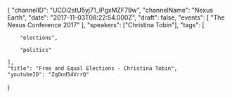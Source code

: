 {
    "channelID": "UCDi2stU5yj71_iPgxMZF79w",
    "channelName": "Nexus Earth",
    "date": "2017-11-03T08:22:54.000Z",
    "draft": false,
    "events": [
        "The Nexus Conference 2017"
    ],
    "speakers": ["Christina Tobin"],
    "tags": [


        "elections",

        "politics"

    ],
    "title": "Free and Equal Elections - Christina Tobin",
    "youtubeID": "ZqOnd54VrrQ"
}
